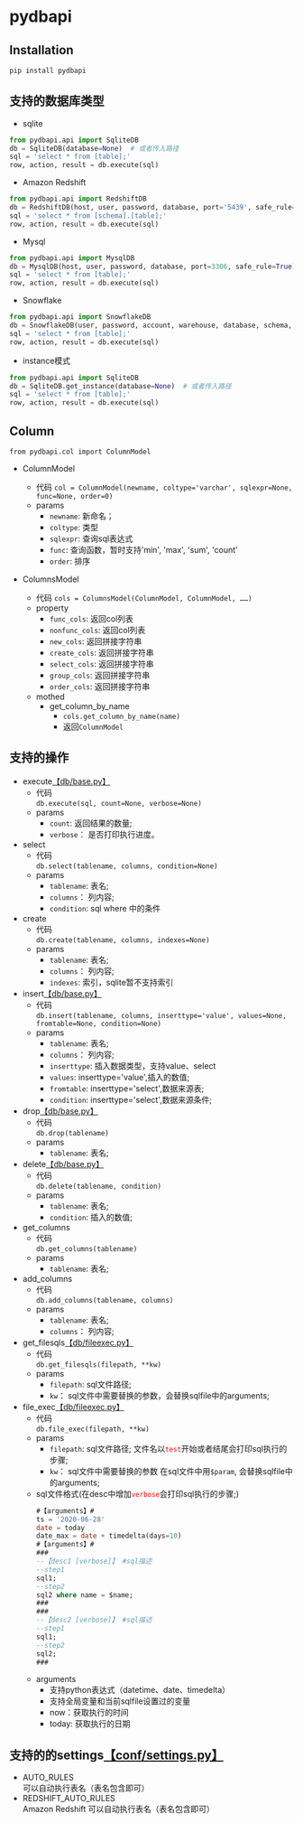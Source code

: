 # pydbapi

## Installation
```python
pip install pydbapi
```

## 支持的数据库类型
+ sqlite
```python
from pydbapi.api import SqliteDB
db = SqliteDB(database=None)  # 或者传入路径
sql = 'select * from [table];'
row, action, result = db.execute(sql)
```
+ Amazon Redshift
```python
from pydbapi.api import RedshiftDB
db = RedshiftDB(host, user, password, database, port='5439', safe_rule=True)
sql = 'select * from [schema].[table];'
row, action, result = db.execute(sql)
```
+ Mysql
```python
from pydbapi.api import MysqlDB
db = MysqlDB(host, user, password, database, port=3306, safe_rule=True)
sql = 'select * from [table];'
row, action, result = db.execute(sql)
```
+ Snowflake
```python
from pydbapi.api import SnowflakeDB
db = SnowflakeDB(user, password, account, warehouse, database, schema, safe_rule=True)
sql = 'select * from [table];'
row, action, result = db.execute(sql)
```

+ instance模式
```python
from pydbapi.api import SqliteDB
db = SqliteDB.get_instance(database=None)  # 或者传入路径
sql = 'select * from [table];'
row, action, result = db.execute(sql)
```

## Column
`from pydbapi.col import ColumnModel`
+ ColumnModel
    + 代码
        `col = ColumnModel(newname, coltype='varchar', sqlexpr=None, func=None, order=0)`
    + params
        * `newname`: 新命名；
        * `coltype`: 类型
        * `sqlexpr`: 查询sql表达式
        * `func`: 查询函数，暂时支持'min', 'max', 'sum', 'count'
        * `order`: 排序

+ ColumnsModel
    + 代码
        `cols = ColumnsModel(ColumnModel, ColumnModel, ……)`
    + property
        * `func_cols`: 返回col列表
        * `nonfunc_cols`: 返回col列表
        * `new_cols`: 返回拼接字符串
        * `create_cols`: 返回拼接字符串
        * `select_cols`: 返回拼接字符串
        * `group_cols`: 返回拼接字符串
        * `order_cols`: 返回拼接字符串
    + mothed
        * get_column_by_name
            - `cols.get_column_by_name(name)`
            - 返回`ColumnModel`
## 支持的操作
+ execute[【db/base.py】](https://github.com/longfengpili/pydbapi/blob/master/pydbapi/db/base.py)
    + 代码  
        `db.execute(sql, count=None, verbose=None)`
    + params
        * `count`: 返回结果的数量;
        * `verbose`： 是否打印执行进度。
+ select
    + 代码  
        `db.select(tablename, columns, condition=None)`
    + params
        * `tablename`: 表名;
        * `columns`： 列内容; 
        * `condition`: sql where 中的条件
+ create
    + 代码  
        `db.create(tablename, columns, indexes=None)`
    + params
        * `tablename`: 表名;
        * `columns`： 列内容;
        * `indexes`: 索引，sqlite暂不支持索引
+ insert[【db/base.py】](https://github.com/longfengpili/pydbapi/blob/master/pydbapi/db/base.py)
    + 代码  
        `db.insert(tablename, columns, inserttype='value', values=None, fromtable=None, condition=None)`
    + params
        * `tablename`: 表名;
        * `columns`： 列内容;
        * `inserttype`: 插入数据类型，支持value、select
        * `values`: inserttype='value',插入的数值; 
        * `fromtable`: inserttype='select',数据来源表;
        * `condition`:  inserttype='select',数据来源条件;
+ drop[【db/base.py】](https://github.com/longfengpili/pydbapi/blob/master/pydbapi/db/base.py)
    + 代码  
        `db.drop(tablename)`
    + params
        * `tablename`: 表名;
+ delete[【db/base.py】](https://github.com/longfengpili/pydbapi/blob/master/pydbapi/db/base.py)
    + 代码  
        `db.delete(tablename, condition)`
    + params
        * `tablename`: 表名;
        * `condition`: 插入的数值; 
+ get_columns
    + 代码  
        `db.get_columns(tablename)`
    + params
        * `tablename`: 表名;
+ add_columns
    + 代码  
        `db.add_columns(tablename, columns)`
    + params
        * `tablename`: 表名;
        * `columns`： 列内容; 
+ get_filesqls[【db/fileexec.py】](https://github.com/longfengpili/pydbapi/blob/master/pydbapi/db/fileexec.py)
    + 代码  
        `db.get_filesqls(filepath, **kw)`
    + params
        * `filepath`: sql文件路径;
        * `kw`： sql文件中需要替换的参数，会替换sqlfile中的arguments;
+ file_exec[【db/fileexec.py】](https://github.com/longfengpili/pydbapi/blob/master/pydbapi/db/fileexec.py)
    + 代码  
        `db.file_exec(filepath, **kw)`
    + params
        * `filepath`: sql文件路径; 文件名以<font color=red>`test`</font>开始或者结尾会打印sql执行的步骤;
        * `kw`： sql文件中需要替换的参数 在sql文件中用`$param`, 会替换sqlfile中的arguments;
    + sql文件格式(在desc中增加<font color=red>`verbose`</font>会打印sql执行的步骤;)
        ```sql
        #【arguments】#
        ts = '2020-06-28'
        date = today
        date_max = date + timedelta(days=10)
        #【arguments】#
        ###
        --【desc1 [verbose]】 #sql描述
        --step1
        sql1;
        --step2
        sql2 where name = $name;
        ###
        ###
        --【desc2 [verbose]】 #sql描述
        --step1
        sql1;
        --step2
        sql2;
        ###
        ```
    + arguments
        * 支持python表达式（datetime、date、timedelta）
        * 支持全局变量和当前sqlfile设置过的变量
        * now：获取执行的时间
        * today: 获取执行的日期

## 支持的的settings[【conf/settings.py】](https://github.com/longfengpili/pydbapi/blob/master/pydbapi/conf/settings.py)
+ AUTO_RULES  
    可以自动执行表名（表名包含即可）
+ REDSHIFT_AUTO_RULES   
    Amazon Redshift 可以自动执行表名（表名包含即可）

